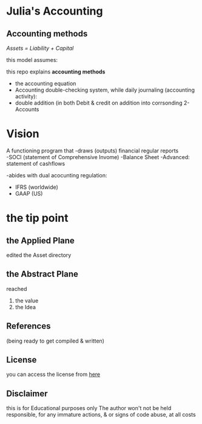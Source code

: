 
# Julia's Accounting

## Accounting methods

 _Assets = Liability + Capital_


this model assumes:

this repo explains **accounting methods**
- the accounting equation 
- Accounting double-checking system, while daily journaling (accounting activity):
- double addition (in both Debit & credit on  addition into corrsonding 2-Accounts


# Vision 

 A functioning program that 
-draws (outputs) financial regular reports  
-SOCI (statement of Comprehensive Invome)
-Balance Sheet 
-Advanced: statement of cashflows 


-abides with dual acocunting regulation:
- IFRS (worldwide)
- GAAP (US)

# the tip point 

## the Applied Plane
edited the Asset directory
## the Abstract Plane
reached
 1. the []()value 
 2. the Idea 
 
## References
(being ready to get compiled & written)


## License

you can access the license from [here](src/LICENSE.md)

## Disclaimer
this is for Educational purposes only
The author won't not be held responsible, for any immature actions, & or signs of code abuse, at all costs
